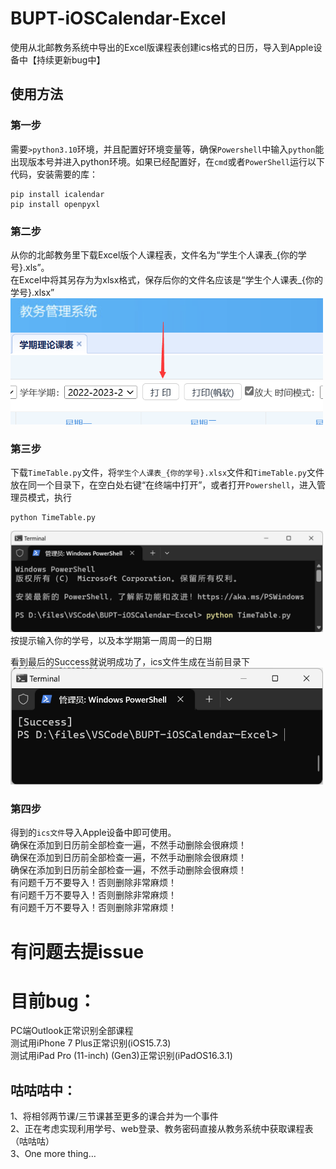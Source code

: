 # BUPT-iOSCalendar-Excel
使用从北邮教务系统中导出的Excel版课程表创建ics格式的日历，导入到Apple设备中【持续更新bug中】

## 使用方法
### 第一步
需要`>python3.10`环境，并且配置好环境变量等，确保`Powershell`中输入`python`能出现版本号并进入python环境。如果已经配置好，在`cmd`或者`PowerShell`运行以下代码，安装需要的库：
```python3
pip install icalendar
pip install openpyxl
```
### 第二步
从你的北邮教务里下载Excel版个人课程表，文件名为“学生个人课表_{你的学号}.xls”。  
在Excel中将其另存为为xlsx格式，保存后你的文件名应该是“学生个人课表_{你的学号}.xlsx”
<img src="https://github.com/Guest-Liang/BUPT-iOSCalendar-Excel/blob/main/ScrennShots/GetExcelFile.png" width="500px">

### 第三步
下载`TimeTable.py`文件，将`学生个人课表_{你的学号}.xlsx`文件和`TimeTable.py`文件放在同一个目录下，在空白处右键“在终端中打开”，或者打开`Powershell`，进入管理员模式，执行
```python3
python TimeTable.py
```
<img src="https://github.com/Guest-Liang/BUPT-iOSCalendar-Excel/blob/main/ScrennShots/ExecuteTheCommand.png" width="500px">  
按提示输入你的学号，以及本学期第一周周一的日期  

看到最后的Success就说明成功了，ics文件生成在当前目录下  
<img src="https://github.com/Guest-Liang/BUPT-iOSCalendar-Excel/blob/main/ScrennShots/Success.png" width="500px">


### 第四步
得到的`ics文件`导入Apple设备中即可使用。  
确保在添加到日历前全部检查一遍，不然手动删除会很麻烦！  
确保在添加到日历前全部检查一遍，不然手动删除会很麻烦！  
确保在添加到日历前全部检查一遍，不然手动删除会很麻烦！  
有问题千万不要导入！否则删除非常麻烦！  
有问题千万不要导入！否则删除非常麻烦！  
有问题千万不要导入！否则删除非常麻烦！  

# 有问题去提issue
# 目前bug：  
PC端Outlook正常识别全部课程  
测试用iPhone 7 Plus正常识别(iOS15.7.3)  
测试用iPad Pro (11-inch) (Gen3)正常识别(iPadOS16.3.1)


## 咕咕咕中：
1、将相邻两节课/三节课甚至更多的课合并为一个事件  
2、正在考虑实现利用学号、web登录、教务密码直接从教务系统中获取课程表（咕咕咕）  
3、One more thing…  

